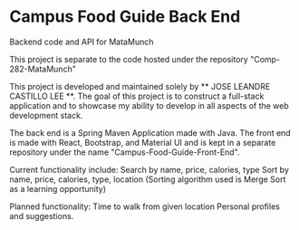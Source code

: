 # Campus Food Guide Back End
 Backend code and API for MataMunch 


This project is separate to the code hosted under the repository "Comp-282-MataMunch"

This project is developed and maintained solely by 
** JOSE LEANDRE CASTILLO LEE **.
The goal of this project is to construct a full-stack application and to showcase my ability to develop in all aspects of the web development stack.

The back end is a Spring Maven Application made with Java. The front end is made with React, Bootstrap, and Material UI and is kept in a separate repository under the name "Campus-Food-Guide-Front-End".

Current functionality include:
    Search by name, price, calories, type
    Sort by name, price, calories, type, location (Sorting algorithm used is Merge Sort as a learning opportunity)

Planned functionality:
    Time to walk from given location
    Personal profiles and suggestions.
